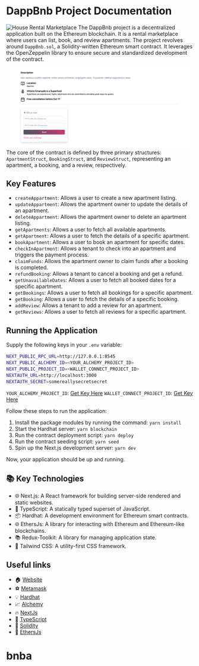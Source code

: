# DappBnb Project Documentation

<!-- Read the full tutorial here: **[>> How to build a Decentralized Game Platform with Next.js, TypeScript, Tailwind CSS, and Solidity](https://daltonic.github.io)** -->

![House Rental Marketplace](./screenshots/0.png)
The DappBnb project is a decentralized application built on the Ethereum blockchain. It is a rental marketplace where users can list, book, and review apartments. The project revolves around `DappBnb.sol`, a Solidity-written Ethereum smart contract. It leverages the OpenZeppelin library to ensure secure and standardized development of the contract.

![House Rental Marketplace](./screenshots/1.png)
The core of the contract is defined by three primary structures: `ApartmentStruct`, `BookingStruct`, and `ReviewStruct`, representing an apartment, a booking, and a review, respectively.

## Key Features

- `createAppartment`: Allows a user to create a new apartment listing.
- `updateAppartment`: Allows the apartment owner to update the details of an apartment.
- `deleteAppartment`: Allows the apartment owner to delete an apartment listing.
- `getApartments`: Allows a user to fetch all available apartments.
- `getApartment`: Allows a user to fetch the details of a specific apartment.
- `bookApartment`: Allows a user to book an apartment for specific dates.
- `checkInApartment`: Allows a tenant to check into an apartment and triggers the payment process.
- `claimFunds`: Allows the apartment owner to claim funds after a booking is completed.
- `refundBooking`: Allows a tenant to cancel a booking and get a refund.
- `getUnavailableDates`: Allows a user to fetch all booked dates for a specific apartment.
- `getBookings`: Allows a user to fetch all bookings for a specific apartment.
- `getBooking`: Allows a user to fetch the details of a specific booking.
- `addReview`: Allows a tenant to add a review for an apartment.
- `getReviews`: Allows a user to fetch all reviews for a specific apartment.

## Running the Application

Supply the following keys in your `.env` variable:

```sh
NEXT_PUBLIC_RPC_URL=http://127.0.0.1:8545
NEXT_PUBLIC_ALCHEMY_ID=<YOUR_ALCHEMY_PROJECT_ID>
NEXT_PUBLIC_PROJECT_ID=<WALLET_CONNECT_PROJECT_ID>
NEXTAUTH_URL=http://localhost:3000
NEXTAUTH_SECRET=somereallysecretsecret
```

`YOUR_ALCHEMY_PROJECT_ID`: [Get Key Here](https://dashboard.alchemy.com/)
`WALLET_CONNECT_PROJECT_ID`: [Get Key Here](https://cloud.walletconnect.com/sign-in)

Follow these steps to run the application:

1. Install the package modules by running the command: `yarn install`
2. Start the Hardhat server: `yarn blockchain`
3. Run the contract deployment script: `yarn deploy`
4. Run the contract seeding script: `yarn seed`
5. Spin up the Next.js development server: `yarn dev`

Now, your application should be up and running.

## 📚 Key Technologies

- 🌐 Next.js: A React framework for building server-side rendered and static websites.
- 📘 TypeScript: A statically typed superset of JavaScript.
- 📦 Hardhat: A development environment for Ethereum smart contracts.
- 🌐 EthersJs: A library for interacting with Ethereum and Ethereum-like blockchains.
- 📚 Redux-Toolkit: A library for managing application state.
- 🎨 Tailwind CSS: A utility-first CSS framework.

## Useful links

- 🏠 [Website](https://dappmentors.org/)
- ⚽ [Metamask](https://metamask.io/)
- 💡 [Hardhat](https://hardhat.org/)
- 📈 [Alchemy](https://dashboard.alchemy.com/)
- 🔥 [NextJs](https://nextjs.org/)
- 🎅 [TypeScript](https://www.typescriptlang.org/)
- 🐻 [Solidity](https://soliditylang.org/)
- 👀 [EthersJs](https://docs.ethers.io/v5/)
# bnba
